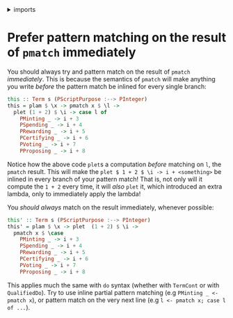 <details>
<summary> imports </summary>
<p>

```haskell
module Plutarch.Docs.PreferMatchingOnResult (this, this') where
import Plutarch.Prelude
import Plutarch.LedgerApi (
  PScriptPurpose (
    PSpending, 
    PMinting, 
    PRewarding, 
    PCertifying,
    PVoting,
    PProposing
    )
  )
```

</p>
</details>

# Prefer pattern matching on the result of `pmatch` immediately

You should always try and pattern match on the result of `pmatch` _immediately_. This is because the semantics of `pmatch` will make anything you write _before_ the pattern match be inlined for every single branch:

```haskell
this :: Term s (PScriptPurpose :--> PInteger)
this = plam $ \x -> pmatch x $ \l ->
  plet (1 + 2) $ \i -> case l of
    PMinting _ -> i + 3
    PSpending _ -> i + 4
    PRewarding _ -> i + 5
    PCertifying _ -> i + 6
    PVoting _ -> i + 7
    PProposing _ -> i + 8
```

Notice how the above code `plet`s a computation _before_ matching on `l`, the `pmatch` result. This will make the `plet $ 1 + 2 $ \i -> i + <something>` be inlined in every branch of your pattern match! That is, not only will it compute the `1 + 2` every time, it will _also_ `plet` it, which introduced an extra lambda, only to immediately apply the lambda!

You _should always_ match on the result immediately, whenever possible:

```haskell
this' :: Term s (PScriptPurpose :--> PInteger)
this' = plam $ \x -> plet  (1 + 2) $ \i ->
  pmatch x $ \case
    PMinting _ -> i + 3
    PSpending _ -> i + 4
    PRewarding _ -> i + 5
    PCertifying _ -> i + 6
    PVoting _ -> i + 7
    PProposing _ -> i + 8
```

This applies much the same with `do` syntax (whether with `TermCont` or with `QualifiedDo`). Try to use inline partial pattern matching (e.g `PMinting _ <- pmatch x`), or pattern match on the very next line (e.g `l <- pmatch x; case l of ...`).

